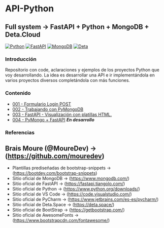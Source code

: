 # API-Python

## Full system -> FastAPI + Python + MongoDB + Deta.Cloud

[![Python](https://img.shields.io/badge/Python-3.11+-yellow?style=?style=plastic&&logo=python&logoColor=white&labelColor=101010)](https://python.org)
[![FastAPI](https://img.shields.io/badge/FastAPI-0.94.0+-00a393?style=plastic&logo=fastapi&logoColor=white&labelColor=101010)](https://fastapi.tiangolo.com/)
[![MongoDB](https://img.shields.io/badge/MongoDB-6.0+-00684A?style=plastic&logo=mongodb&logoColor=white&labelColor=101010)](https://www.mongodb.com/)
[![Deta](https://img.shields.io/badge/Deta.Space-cloud+-ff0860?style=plastic&logo=deta&logoColor=white&labelColor=101010)](https://deta.space/)

### Introducción

Repositorio con code, aclaraciones y ejemplos de los proyectos Python que voy desarrollando. La idea es desarrollar una API e ir implementándola en varios proyectos diversos completándola con más funciones. 

### Contenido

* [001 - Formulario Login POST](https://github.com/informaticaeloy/API-Python/tree/main/001%20-%20Formulario%20Login%20POST)
* [002 - Trabajando con PyMongoDB](https://github.com/informaticaeloy/API-Python/tree/main/002%20-%20PyMongo)
* [003 - FastAPI - Visualización con platillas HTML.](https://github.com/informaticaeloy/API-Python/tree/main/003%20-%20FastAPI%20-%20Visualizaci%C3%B3n%20con%20platillas%20HTML)
* [004 - PyMongo + FastAPI](https://github.com/informaticaeloy/API-Python/tree/main/004%20-%20PyMongo%20+%20FastAPI) ***En desarrollo***

### Referencias

## Brais Moure (@MoureDev) -> (https://github.com/mouredev)

* Plantillas prediseñadas de bootstrap-snippets -> (https://bootdey.com/bootstrap-snippets)
* Sitio oficial de MongoDB -> (https://www.mongodb.com/)
* Sitio oficial de FastAPI -> (https://fastapi.tiangolo.com/)
* Sitio oficial de Python -> (https://www.python.org/downloads/)
* Sitio oficial de VS Code -> (https://code.visualstudio.com/)
* Sitio oficial de PyCharm -> (https://www.jetbrains.com/es-es/pycharm/)
* Sitio oficial de Deta.Space -> (https://deta.space/)
* Sitio oficial de BootStrap -> (https://getbootstrap.com/)
* Sitio oficial de AwesomeFonts -> (https://www.bootstrapcdn.com/fontawesome/)
